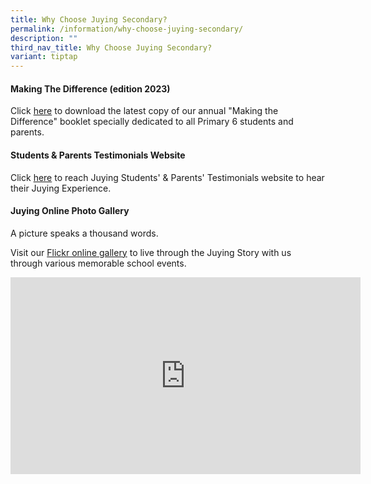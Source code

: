 ```yaml
---
title: Why Choose Juying Secondary?
permalink: /information/why-choose-juying-secondary/
description: ""
third_nav_title: Why Choose Juying Secondary?
variant: tiptap
---
```

<h4><strong>Making The Difference (edition 2023)</strong></h4>
<p>Click&nbsp;<a href="https://drive.google.com/file/d/1rNdkTGoD7wVDUe6GwQTocn7ECNj919Q0/view?usp=drive_link" rel="noopener noreferrer nofollow" target="_blank">here</a>&nbsp;to
download the latest copy of our annual "Making the Difference" booklet
specially dedicated to all Primary 6 students and parents.</p>
<h4><strong>Students &amp; Parents Testimonials Website</strong></h4>
<p>Click&nbsp;<a href="http://tinyurl.com/jyss-testimonials" rel="noopener noreferrer nofollow" target="_blank">here</a>&nbsp;to
reach Juying Students' &amp; Parents' Testimonials website to hear their
Juying Experience.</p>
<h4><strong>Juying Online Photo Gallery</strong></h4>
<p>A picture speaks a thousand words.</p>
<p>Visit our&nbsp;<a href="https://www.flickr.com/photos/106251112@N04/sets/" rel="noopener noreferrer nofollow" target="_blank">Flickr online gallery</a>&nbsp;to
live through the Juying Story with us through various memorable school
events.</p>
<div class="iframe-wrapper">
<iframe height="315" width="560" allowfullscreen="true" frameborder="0" src="https://www.youtube.com/embed/CaltVrhH90k?si=cfN0Q1TgaWUkd8gZ"></iframe>
</div>
<p></p>